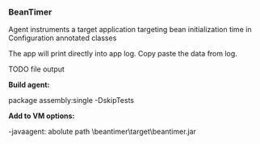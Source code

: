 <h3>BeanTimer</h3>

Agent instruments a target application targeting bean initialization time in Configuration annotated classes


The app will print directly into app log. 
Copy paste the data from log. 

TODO file output 

**Build agent:**

package assembly:single -DskipTests


**Add to VM options:**

-javaagent: abolute path \beantimer\target\beantimer.jar
